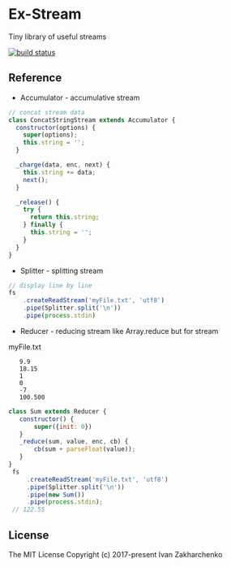 # Ex-Stream

Tiny library of useful streams

[![build status](https://travis-ci.org/3axap4eHko/ex-stream.svg?branch=master)](https://travis-ci.org/3axap4eHko/ex-stream)

## Reference

 - Accumulator - accumulative stream
 ``` javascript
 // concat stream data
 class ConcatStringStream extends Accumulator {
   constructor(options) {
     super(options);
     this.string = '';
   }

   _charge(data, enc, next) {
     this.string += data;
     next();
   }

   _release() {
     try {
       return this.string;
     } finally {
       this.string = '';
     }
   }
 }
 ```
 - Splitter - splitting stream
 ``` javascript
 // display line by line
 fs
     .createReadStream('myFile.txt', 'utf8')
     .pipe(Splitter.split('\n'))
     .pipe(process.stdin)
 ```
 - Reducer - reducing stream like Array.reduce but for stream

 myFile.txt
 ``` text
    9.9
    18.15
    1
    0
    -7
    100.500
 ```

 ``` javascript
 class Sum extends Reducer {
    constructor() {
        super({init: 0})
    }
    _reduce(sum, value, enc, cb) {
        cb(sum + parseFloat(value));
    }
 }
  fs
      .createReadStream('myFile.txt', 'utf8')
      .pipe(Splitter.split('\n'))
      .pipe(new Sum())
      .pipe(process.stdin);
  // 122.55
 ```
## License

The MIT License Copyright (c) 2017-present Ivan Zakharchenko
